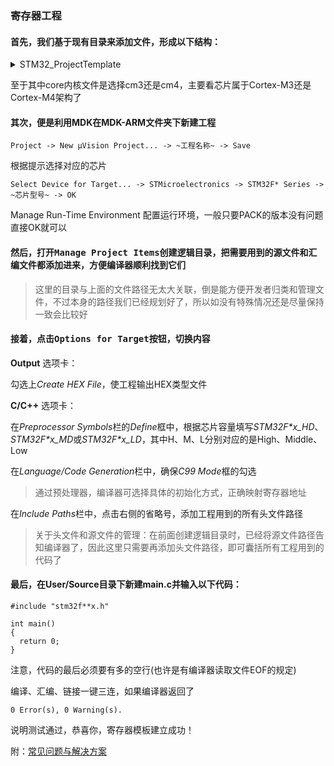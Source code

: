 ### 寄存器工程

#### 首先，我们基于现有目录来添加文件，形成以下结构：

<details>
  <summary> STM32_ProjectTemplate </summary> 
  <pre>
    ├─CMSIS
    │  ├─CoreSupport
    │  │  ├─Inc
    │  │  │      core_cm3.h
    │  │  │      
    │  │  └─Src
    │  │          core_cm3.c
    │  │          
    │  └─DeviceSupport
    │      ├─Inc
    │      │      stm32f10x.h
    │      │      system_stm32f*x.h
    │      │      
    │      └─Src
    │              system_stm32f*x.c
    │                
    ├─Drivers
    │  ├─HAL_Driver
    │  │  ├─Inc
    │  │  └─Src
    │  ├─LL_Driver
    │  │  ├─Inc
    │  │  └─Src
    │  └─STD_Driver
    │      ├─Inc
    │      └─Src
    ├─MDK-ARM
    │  │  startup_stm32f*x_hd.s
    │  │  STM32_ProjectTemplate.uvprojx
    │  │  
    │  ├─DebugConfig
    │  ├─Listings
    │  └─Objects
    └─User
        ├─Include
        └─Source
                main.c
  </pre>
</details>

至于其中core内核文件是选择cm3还是cm4，主要看芯片属于Cortex-M3还是Cortex-M4架构了

#### 其次，便是利用MDK在MDK-ARM文件夹下新建工程

    Project -> New μVision Project... -> ~工程名称~ -> Save

根据提示选择对应的芯片

    Select Device for Target... -> STMicroelectronics -> STM32F* Series -> ~芯片型号~ -> OK

Manage Run-Time Environment 配置运行环境，一般只要PACK的版本没有问题直接OK就可以

#### 然后，打开<kbd>Manage Project Items</kbd>创建逻辑目录，把需要用到的**源文件**和**汇编文件**都添加进来，方便编译器顺利找到它们

> 这里的目录与上面的文件路径无太大关联，倒是能方便开发者归类和管理文件，不过本身的路径我们已经规划好了，所以如没有特殊情况还是尽量保持一致会比较好

#### 接着，点击<kbd>Options for Target</kbd>按钮，切换内容

**Output** 选项卡：

勾选上*Create HEX File*，使工程输出HEX类型文件

**C/C++** 选项卡：

在*Preprocessor Symbols*栏的*Define*框中，根据芯片容量填写*STM32F\*x_HD*、*STM32F\*x_MD*或*STM32F\*x_LD*，其中H、M、L分别对应的是High、Middle、Low

在*Language/Code Generation*栏中，确保*C99 Mode*框的勾选

> 通过预处理器，编译器可选择具体的初始化方式，正确映射寄存器地址

在*Include Paths*栏中，点击右侧的省略号，添加工程用到的所有头文件路径

> 关于头文件和源文件的管理：在前面创建逻辑目录时，已经将源文件路径告知编译器了，因此这里只需要再添加头文件路径，即可囊括所有工程用到的代码了

#### 最后，在**User/Source**目录下新建**main.c**并输入以下代码：

```
#include "stm32f**x.h"

int main()
{
  return 0;
}

```
注意，代码的最后必须要有多的空行(也许是有编译器读取文件EOF的规定)

编译、汇编、链接一键三连，如果编译器返回了

`0 Error(s), 0 Warning(s).`

说明测试通过，恭喜你，寄存器模板建立成功！

附：[常见问题与解决方案](https://github.com/Ryzone/STM-32Series/blob/main/Project%20Template.md#step5-%E5%B0%8F%E7%BB%93)
